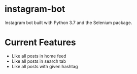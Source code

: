 # instagram-bot
Instagram bot built with Python 3.7 and the Selenium package. 

# Current Features

- Like all posts in home feed
- Like all posts in search tab
- Like all posts with given hashtag


